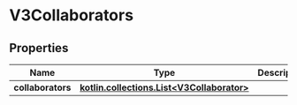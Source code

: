 
# V3Collaborators

## Properties
Name | Type | Description | Notes
------------ | ------------- | ------------- | -------------
**collaborators** | [**kotlin.collections.List&lt;V3Collaborator&gt;**](V3Collaborator.md) |  |  [optional]



